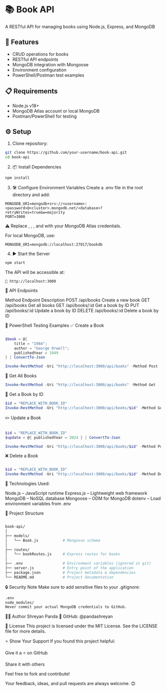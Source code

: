 # 📚 Book API

A RESTful API for managing books using Node.js, Express, and MongoDB

## 🚀 Features
- CRUD operations for books
- RESTful API endpoints
- MongoDB integration with Mongoose
- Environment configuration
- PowerShell/Postman test examples

## 📋 Requirements
- Node.js v18+
- MongoDB Atlas account or local MongoDB
- Postman/PowerShell for testing

## ⚙️ Setup

1. Clone repository:
```bash
git clone https://github.com/your-username/book-api.git
cd book-api
```
2. 📦 Install Dependencies
```bash
npm install
```
3. 🛠️ Configure Environment Variables
Create a .env file in the root directory and add:

```env
MONGODB_URI=mongodb+srv://<username>:<password>@<cluster>.mongodb.net/<database>?retryWrites=true&w=majority
PORT=3000
```
⚠️ Replace <username>, <password>, <cluster>, and <database> with your MongoDB Atlas credentials.

For local MongoDB, use:

```env
MONGODB_URI=mongodb://localhost:27017/bookdb
```
4. ▶️ Start the Server
   
```bash
npm start
```
The API will be accessible at:
```
🔗 http://localhost:3000
```

📡 API Endpoints

Method	Endpoint	Description
POST	/api/books	Create a new book
GET	/api/books	Get all books
GET	/api/books/:id	Get a book by ID
PUT	/api/books/:id	Update a book by ID
DELETE	/api/books/:id	Delete a book by ID

🧪 PowerShell Testing Examples
✅ Create a Book
```powershell

$book = @{
    title = "1984";
    author = "George Orwell";
    publishedYear = 1949
} | ConvertTo-Json

Invoke-RestMethod -Uri "http://localhost:3000/api/books" -Method Post -Body $book -ContentType "application/json"
```
📖 Get All Books
```powershell
Invoke-RestMethod -Uri "http://localhost:3000/api/books" -Method Get
```
📗 Get a Book by ID
```powershell
$id = "REPLACE_WITH_BOOK_ID"
Invoke-RestMethod -Uri "http://localhost:3000/api/books/$id" -Method Get
```
✏️ Update a Book
```powershell

$id = "REPLACE_WITH_BOOK_ID"
$update = @{ publishedYear = 2024 } | ConvertTo-Json

Invoke-RestMethod -Uri "http://localhost:3000/api/books/$id" -Method Put -Body $update -ContentType "application/json"
```
❌ Delete a Book
```powershell

$id = "REPLACE_WITH_BOOK_ID"
Invoke-RestMethod -Uri "http://localhost:3000/api/books/$id" -Method Delete
```
🧰 Technologies Used:

Node.js – JavaScript runtime
Express.js – Lightweight web framework
MongoDB – NoSQL database
Mongoose – ODM for MongoDB
dotenv – Load environment variables from .env

📁 Project Structure
```bash

book-api/
│
├── models/
│   └── Book.js           # Mongoose schema
│
├── routes/
│   └── bookRoutes.js     # Express routes for books
│
├── .env                  # Environment variables (ignored in git)
├── server.js             # Entry point of the application
├── package.json          # Project metadata & dependencies
└── README.md             # Project documentation
```
🔒 Security Note
Make sure to add sensitive files to your .gitignore:

```bash
.env
node_modules/
Never commit your actual MongoDB credentials to GitHub.
```

👨‍💻 Author
Shreyan Panda
🔗 GitHub: @pandashreyan

📄 License
This project is licensed under the MIT License.
See the LICENSE file for more details.

⭐ Show Your Support
If you found this project helpful:

Give it a ⭐ on GitHub

Share it with others

Feel free to fork and contribute!

Your feedback, ideas, and pull requests are always welcome. 😊

   
